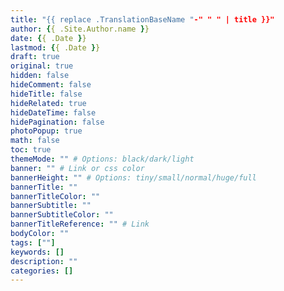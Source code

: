 ```yaml
---
title: "{{ replace .TranslationBaseName "-" " " | title }}"
author: {{ .Site.Author.name }}
date: {{ .Date }}
lastmod: {{ .Date }}
draft: true
original: true
hidden: false
hideComment: false
hideTitle: false
hideRelated: true
hideDateTime: false
hidePagination: false
photoPopup: true
math: false
toc: true
themeMode: "" # Options: black/dark/light
banner: "" # Link or css color
bannerHeight: "" # Options: tiny/small/normal/huge/full
bannerTitle: ""
bannerTitleColor: ""
bannerSubtitle: ""
bannerSubtitleColor: ""
bannerTitleReference: "" # Link
bodyColor: ""
tags: [""]
keywords: []
description: ""
categories: []
---
```


<!--more-->
